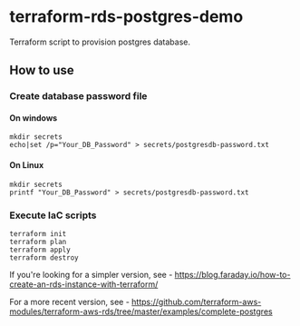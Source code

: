 # terraform-rds-postgres-demo
Terraform script to provision postgres database.

## How to use
### Create database password file
#### On windows
```
mkdir secrets
echo|set /p="Your_DB_Password" > secrets/postgresdb-password.txt
```

#### On Linux
```
mkdir secrets
printf "Your_DB_Password" > secrets/postgresdb-password.txt
```

### Execute IaC scripts
```
terraform init
terraform plan
terraform apply
terraform destroy
```

If you're looking for a simpler version, see - https://blog.faraday.io/how-to-create-an-rds-instance-with-terraform/

For a more recent version, see - https://github.com/terraform-aws-modules/terraform-aws-rds/tree/master/examples/complete-postgres